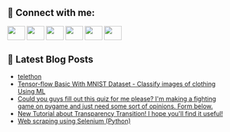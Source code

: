 ## 🔎 Connect with me:
[<img height="32" width="40" src="https://cdn.jsdelivr.net/npm/simple-icons@v5/icons/telegram.svg" />](https://t.me/bullbesh)
[<img height="32" width="40" src="https://cdn.jsdelivr.net/npm/simple-icons@v5/icons/vk.svg" />](https://vk.com/bullbesh)
[<img height="32" width="40" src="https://cdn.jsdelivr.net/npm/simple-icons@v5/icons/twitter.svg" />](https://twitter.com/bullbesh1)
[<img height="32" width="40" src="https://cdn.jsdelivr.net/npm/simple-icons@v5/icons/instagram.svg" />](https://www.instagram.com/bullbesh)
[<img height="32" width="40" src="https://cdn.jsdelivr.net/npm/simple-icons@v5/icons/reddit.svg" />](https://www.reddit.com/user/bullbesh)
[<img height="32" width="40" src="https://cdn.jsdelivr.net/npm/simple-icons@v5/icons/youtube.svg" />](https://www.youtube.com/channel/UCtfjRs6uzgq5mfm8S06WTcg)

## 📕 Latest Blog Posts
<!-- BLOG-POST-LIST:START -->
- [telethon](https://www.reddit.com/r/Python/comments/umsyx0/telethon/)
- [Tensor-flow Basic With MNIST Dataset - Classify images of clothing Using ML](https://www.reddit.com/r/Python/comments/ums35l/tensorflow_basic_with_mnist_dataset_classify/)
- [Could you guys fill out this quiz for me please? I&#39;m making a fighting game on pygame and just need some sort of opinions. Form below.](https://www.reddit.com/r/Python/comments/umq752/could_you_guys_fill_out_this_quiz_for_me_please/)
- [New Tutorial about Transparency Transition! I hope you&#39;ll find it useful!](https://www.reddit.com/r/Python/comments/umpvxf/new_tutorial_about_transparency_transition_i_hope/)
- [Web scraping using Selenium &lpar;Python&rpar;](https://www.reddit.com/r/Python/comments/umpgn2/web_scraping_using_selenium_python/)
<!-- BLOG-POST-LIST:END -->
